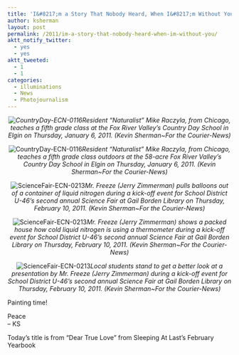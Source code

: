 ```yaml
---
title: 'I&#8217;m a Story That Nobody Heard, When I&#8217;m Without You'
author: ksherman
layout: post
permalink: /2011/im-a-story-that-nobody-heard-when-im-without-you/
aktt_notify_twitter:
  - yes
  - yes
aktt_tweeted:
  - 1
  - 1
categories:
  - illuminations
  - News
  - Photojournalism
---
```

<p style="text-align: center;">
  <em><img class="aligncenter" src="https://s3-us-west-2.amazonaws.com/assets.kshermphoto.com/2011PostsImages/February/CountryDay-ECN-0116-1.jpg" alt="CountryDay-ECN-0116" />Resident &#8220;Naturalist&#8221; Mike Raczyla, from Chicago, teaches a fifth grade class at the Fox River Valley&#8217;s Country Day School in Elgin on Thursday, January 6, 2011. (Kevin Sherman~For the Courier-News)</em>
</p>

<p style="text-align: center;">
  <img class="aligncenter" src="https://s3-us-west-2.amazonaws.com/assets.kshermphoto.com/2011PostsImages/February/CountryDay-ECN-0116-3.jpg" alt="CountryDay-ECN-0116" /><em>Resident &#8220;Naturalist&#8221; Mike Raczyla, from Chicago, teaches a fifth grade class outdoors at the 58-acre Fox River Valley&#8217;s Country Day School in Elgin on Thursday, January 6, 2011. (Kevin Sherman~For the Courier-News)</em>
</p>

<p style="text-align: center;">
  <img class="aligncenter" src="https://s3-us-west-2.amazonaws.com/assets.kshermphoto.com/2011PostsImages/February/ScienceFair-ECN-0213.jpg" alt="ScienceFair-ECN-0213" /><em>Mr. Freeze (Jerry Zimmerman) pulls balloons out of a container of liquid nitrogen during a kick-off event for School District U-46&#8217;s second annual Science Fair at Gail Borden Library on Thursday, February 10, 2011. (Kevin Sherman~For the Courier-News)</em>
</p>

<p style="text-align: center;">
  <img class="aligncenter" src="https://s3-us-west-2.amazonaws.com/assets.kshermphoto.com/2011PostsImages/February/ScienceFair-ECN-0213-2.jpg" alt="ScienceFair-ECN-0213" /><em>Mr. Freeze (Jerry Zimmerman) shows a packed house how cold liquid nitrogen is using a thermometer during a kick-off event for School District U-46&#8217;s second annual Science Fair at Gail Borden Library on Thursday, February 10, 2011. (Kevin Sherman~For the Courier-News)</em>
</p>

<p style="text-align: center;">
  <img class="aligncenter" src="https://s3-us-west-2.amazonaws.com/assets.kshermphoto.com/2011PostsImages/February/ScienceFair-ECN-0213-4.jpg" alt="ScienceFair-ECN-0213" /><em>Local students stand to get a better look at a presentation by Mr. Freeze (Jerry Zimmerman) during a kick-off event for School District U-46&#8217;s second annual Science Fair at Gail Borden Library on Thursday, February 10, 2011. (Kevin Sherman~For the Courier-News)</em>
</p>

Painting time!

Peace  
&#8211; KS

Today&#8217;s title is from &#8220;Dear True Love&#8221; from Sleeping At Last&#8217;s February Yearbook